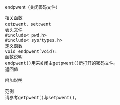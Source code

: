 endpwent（关闭密码文件）
<pre>相关函数
getpwent，setpwent
表头文件
#include< pwd.h>
#include< sys/types.h>
定义函数
void endpwent(void);
函数说明
endpwent()用来关闭由getpwent()所打开的密码文件。
返回值

附加说明

范例
请参考getpwent()与setpwent()。</pre>